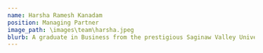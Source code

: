 ```yaml
---
name: Harsha Ramesh Kanadam
position: Managing Partner
image_path: \images\team\harsha.jpeg
blurb: A graduate in Business from the prestigious Saginaw Valley University, Michigan, he has worked with the top accounting and consulting firms in New York, USA before moving back to India to start his own business. He is a serial entrepreneur dabbling in energy, infrastructure, hospitality and agriculture. He is known for his business acumen and calm, assuring presence around the office.
---
```

